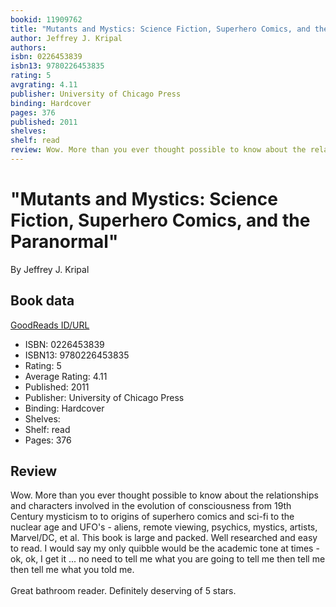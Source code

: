 ```yaml
---
bookid: 11909762
title: "Mutants and Mystics: Science Fiction, Superhero Comics, and the Paranormal"
author: Jeffrey J. Kripal
authors: 
isbn: 0226453839
isbn13: 9780226453835
rating: 5
avgrating: 4.11
publisher: University of Chicago Press
binding: Hardcover
pages: 376
published: 2011
shelves: 
shelf: read
review: Wow. More than you ever thought possible to know about the relationships and characters involved in the evolution of consciousness from 19th Century mysticism to to origins of superhero comics and sci-fi to the nuclear age and UFO's - aliens, remote viewing, psychics, mystics, artists, Marvel/DC, et al. This book is large and packed. Well researched and easy to read. I would say my only quibble would be the academic tone at times - ok, ok, I get it ... no need to tell me what you are going to tell me then tell me then tell me what you told me.<br/><br/>Great bathroom reader. Definitely deserving of 5 stars.
---
```


# "Mutants and Mystics: Science Fiction, Superhero Comics, and the Paranormal"

By Jeffrey J. Kripal

## Book data

[GoodReads ID/URL](https://www.goodreads.com/book/show/11909762)

- ISBN: 0226453839
- ISBN13: 9780226453835
- Rating: 5
- Average Rating: 4.11
- Published: 2011
- Publisher: University of Chicago Press
- Binding: Hardcover
- Shelves: 
- Shelf: read
- Pages: 376

## Review

Wow. More than you ever thought possible to know about the relationships and characters involved in the evolution of consciousness from 19th Century mysticism to to origins of superhero comics and sci-fi to the nuclear age and UFO's - aliens, remote viewing, psychics, mystics, artists, Marvel/DC, et al. This book is large and packed. Well researched and easy to read. I would say my only quibble would be the academic tone at times - ok, ok, I get it ... no need to tell me what you are going to tell me then tell me then tell me what you told me.<br/><br/>Great bathroom reader. Definitely deserving of 5 stars.

